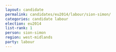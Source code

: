 ```yaml
---
layout: candidate
permalink: candidates/eu2014/labour/sion-simon/
categories: candidate labour
election: eu2014
list-rank: 1
person: sion-simon
region: west-midlands
party: labour
---
```

